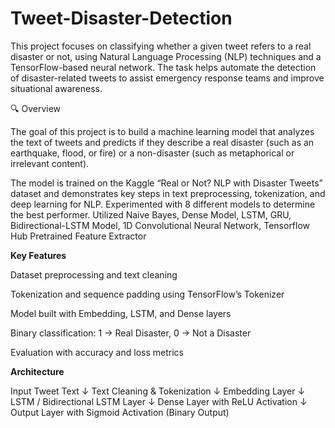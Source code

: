 # Tweet-Disaster-Detection

This project focuses on classifying whether a given tweet refers to a real disaster or not, using Natural Language Processing (NLP) techniques and a TensorFlow-based neural network.
The task helps automate the detection of disaster-related tweets to assist emergency response teams and improve situational awareness.

🔍 Overview

The goal of this project is to build a machine learning model that analyzes the text of tweets and predicts if they describe a real disaster (such as an earthquake, flood, or fire) or a non-disaster (such as metaphorical or irrelevant content).

The model is trained on the Kaggle “Real or Not? NLP with Disaster Tweets” dataset and demonstrates key steps in text preprocessing, tokenization, and deep learning for NLP.
Experimented with 8 different models to determine the best performer.
Utilized Naive Bayes, Dense Model, LSTM, GRU, Bidirectional-LSTM Model, 1D Convolutional Neural Network, Tensorflow Hub Pretrained Feature Extractor

**Key Features**

Dataset preprocessing and text cleaning

Tokenization and sequence padding using TensorFlow’s Tokenizer

Model built with Embedding, LSTM, and Dense layers

Binary classification: 1 → Real Disaster, 0 → Not a Disaster

Evaluation with accuracy and loss metrics

**Architecture**

Input Tweet Text
    ↓
Text Cleaning & Tokenization
    ↓
Embedding Layer
    ↓
LSTM / Bidirectional LSTM Layer
    ↓
Dense Layer with ReLU Activation
    ↓
Output Layer with Sigmoid Activation (Binary Output)
